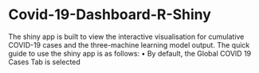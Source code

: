 # Covid-19-Dashboard-R-Shiny
The shiny app is built to view the interactive visualisation for cumulative COVID-19 cases and the three-machine learning model output. The quick guide to use the shiny app is as follows: • By default, the Global COVID 19 Cases Tab is selected
